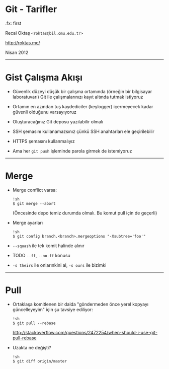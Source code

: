#   Git - Tarifler

.fx: first

Recai Oktaş `<roktas@bil.omu.edu.tr>`

http://roktas.me/

Nisan 2012

---

#   Gist Çalışma Akışı

*   Güvenlik düzeyi düşük bir çalışma ortamında (örneğin bir bilgisayar
    laboratuvarı) Git ile çalışmalarınızı kayıt altında tutmak istiyoruz

*   Ortamın en azından tuş kaydediciler (keylogger) içermeyecek kadar güvenli
    olduğunu varsayıyoruz

*   Oluşturacağınız Git deposu yazılabilir olmalı

*   SSH şemasını kullanamazsınız çünkü SSH anahtarları ele geçirilebilir

*   HTTPS şemasını kullanmalıyız

*   Ama her `git push` işleminde parola girmek de istemiyoruz

---

#   Merge

*   Merge conflict varsa:

        !sh
        $ git merge --abort

    (Öncesinde depo temiz durumda olmalı.  Bu komut pull için de geçerli)

*   Merge ayarları

        !sh
        $ git config branch.<branch>.mergeoptions "-Xsubtree='foo'"

*   `--squash` ile tek komit halinde alınır

*   TODO `--ff`, `--no-ff` konusu

*   `-s theirs` ile onlarınkini al, `-s ours` ile bizimki

---

#   Pull

*   Ortaklaşa komitlenen bir dalda "göndermeden önce yerel kopyayı
    güncelleyeyim" için şu tavsiye ediliyor:

        !sh
        $ git pull --rebase

    http://stackoverflow.com/questions/2472254/when-should-i-use-git-pull-rebase

*   Uzakta ne değişti?

        !sh
        $ git diff origin/master
